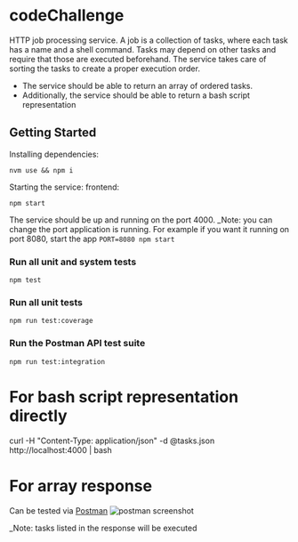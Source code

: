 # codeChallenge
HTTP job processing service.
A job is a collection of tasks, where each task has a name and a shell command. Tasks may depend on other tasks and require that those are executed beforehand. The service takes care of sorting the tasks to create a proper execution order.
 - The service should be able to return an array of ordered tasks.
 - Additionally, the service should be able to return a bash script representation
## Getting Started

Installing dependencies:

```
nvm use && npm i
```

Starting the service:
frontend:
```
npm start
```

The service should be up and running on the port 4000. 
_Note: you can change the port application is running. For example if you want it running on port 8080, start the app 
```PORT=8080 npm start```
### Run all unit and system tests

```
npm test
```

### Run all unit tests

```
npm run test:coverage
```

### Run the Postman API test suite

```
npm run test:integration
```
# For bash script representation directly
curl -H "Content-Type: application/json" -d @tasks.json http://localhost:4000 | bash


# For array response 
Can be tested via [Postman](https://www.postman.com/)
![postman screenshot](https://github.com/IvelinaT/codeChallenge/blob/master/assets/postman.png?raw=true)

_Note: tasks listed in the response will be executed